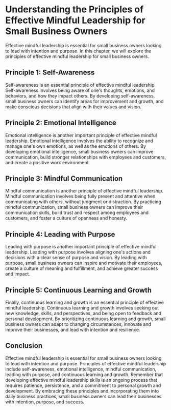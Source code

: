 Understanding the Principles of Effective Mindful Leadership for Small Business Owners
======================================================================================================================================================================

Effective mindful leadership is essential for small business owners looking to lead with intention and purpose. In this chapter, we will explore the principles of effective mindful leadership for small business owners.

Principle 1: Self-Awareness
---------------------------

Self-awareness is an essential principle of effective mindful leadership. Self-awareness involves being aware of one's thoughts, emotions, and behaviors, and how they impact others. By developing self-awareness, small business owners can identify areas for improvement and growth, and make conscious decisions that align with their values and vision.

Principle 2: Emotional Intelligence
-----------------------------------

Emotional intelligence is another important principle of effective mindful leadership. Emotional intelligence involves the ability to recognize and manage one's own emotions, as well as the emotions of others. By developing emotional intelligence, small business owners can improve communication, build stronger relationships with employees and customers, and create a positive work environment.

Principle 3: Mindful Communication
----------------------------------

Mindful communication is another principle of effective mindful leadership. Mindful communication involves being fully present and attentive when communicating with others, without judgment or distraction. By practicing mindful communication, small business owners can improve their communication skills, build trust and respect among employees and customers, and foster a culture of openness and honesty.

Principle 4: Leading with Purpose
---------------------------------

Leading with purpose is another important principle of effective mindful leadership. Leading with purpose involves aligning one's actions and decisions with a clear sense of purpose and vision. By leading with purpose, small business owners can inspire and motivate their employees, create a culture of meaning and fulfillment, and achieve greater success and impact.

Principle 5: Continuous Learning and Growth
-------------------------------------------

Finally, continuous learning and growth is an essential principle of effective mindful leadership. Continuous learning and growth involves seeking out new knowledge, skills, and perspectives, and being open to feedback and personal development. By prioritizing continuous learning and growth, small business owners can adapt to changing circumstances, innovate and improve their businesses, and lead with intention and resilience.

Conclusion
----------

Effective mindful leadership is essential for small business owners looking to lead with intention and purpose. Principles of effective mindful leadership include self-awareness, emotional intelligence, mindful communication, leading with purpose, and continuous learning and growth. Remember that developing effective mindful leadership skills is an ongoing process that requires patience, persistence, and a commitment to personal growth and development. By embracing these principles and incorporating them into daily business practices, small business owners can lead their businesses with intention, purpose, and success.
